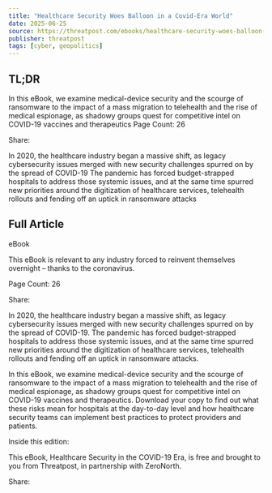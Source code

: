 ```yaml
---
title: "Healthcare Security Woes Balloon in a Covid-Era World"
date: 2025-06-25
source: https://threatpost.com/ebooks/healthcare-security-woes-balloon-in-a-covid-era-world/
publisher: threatpost
tags: [cyber, geopolitics]
---
```


## TL;DR

In this eBook, we examine medical-device security and the scourge of ransomware to the impact of a mass migration to telehealth and the rise of medical espionage, as shadowy groups quest for competitive intel on COVID-19 vaccines and therapeutics Page Count: 26

Share:

In 2020, the healthcare industry began a massive shift, as legacy cybersecurity issues merged with new security challenges spurred on by the spread of COVID-19 The pandemic has forced budget-strapped hospitals to address those systemic issues, and at the same time spurred new priorities around the digitization of healthcare services, telehealth rollouts and fending off an uptick in ransomware attacks

## Full Article

eBook

This eBook is relevant to any industry forced to reinvent themselves overnight – thanks to the coronavirus.

Page Count: 26

Share:

In 2020, the healthcare industry began a massive shift, as legacy cybersecurity issues merged with new security challenges spurred on by the spread of COVID-19. The pandemic has forced budget-strapped hospitals to address those systemic issues, and at the same time spurred new priorities around the digitization of healthcare services, telehealth rollouts and fending off an uptick in ransomware attacks.

In this eBook, we examine medical-device security and the scourge of ransomware to the impact of a mass migration to telehealth and the rise of medical espionage, as shadowy groups quest for competitive intel on COVID-19 vaccines and therapeutics. Download your copy to find out what these risks mean for hospitals at the day-to-day level and how healthcare security teams can implement best practices to protect providers and patients.

Inside this edition:

This eBook, Healthcare Security in the COVID-19 Era, is free and brought to you from Threatpost, in partnership with ZeroNorth.

Share: